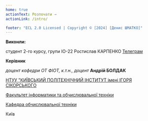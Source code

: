 ```yaml
---
home: true
actionText: Розпочати →
actionLink: /intro/

footer: "ECL 2.0 Licensed | Copyright © [2024] [Денис ШМАТКО]"
---
```



**Виконли:** 


студент 2-го курсу, групи ІО-22<span padding-right:5em></span> Ростислав КАРПЕНКО [Телеграм](https://t.me/Rostyslav379)


**Керівник**

*доцент кафедри ОТ ФІОТ, к.т.н., доцент*<span padding-right:5em></span> **Андрій БОЛДАК** 

[НТУУ "КИЇВСЬКИЙ ПОЛІТЕХНІЧНИЙ ІНСТИТУТ імені ІГОРЯ СІКОРСЬКОГО](https://kpi.ua/)

[Факультет інформатики та обчислювальної техніки](https://fiot.kpi.ua/)

[Кафедра обчислювальної техніки](https://comsys.kpi.ua/)

Київ
